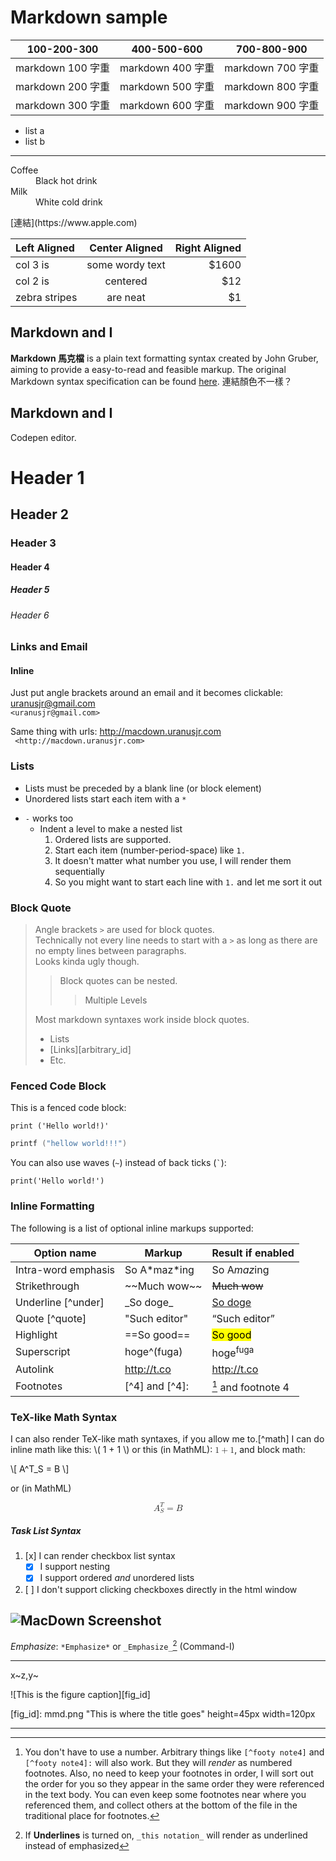 # Markdown sample
|100-200-300|400-500-600|700-800-900|
|------------- |---------------| -------------|
|<span class="w100">markdown 100 字重</span>|<span class="w400">markdown 400 字重</span>|<span class="w700">markdown 700 字重</span>|
|<span class="w200">markdown 200 字重</span>|<span class="w500">markdown 500 字重</span>|<span class="w800">markdown 800 字重</span>|
|<span class="w300">markdown 300 字重</span>|<span class="w600">markdown 600 字重</span>|<span class="w900">markdown 900 字重</span>|

- list a
- list b

---

<dl>
  <dt>Coffee</dt>
  <dd>Black hot drink</dd>
  <dt>Milk</dt>
  <dd>White cold drink</dd>
</dl>
[連結](https://www.apple.com)

| Left Aligned  | Center Aligned  | Right Aligned |
|:------------- |:---------------:| -------------:|
| col 3 is      | some wordy text |         $1600 |
| col 2 is      | centered        |           $12 |
| zebra stripes | are neat        |            $1 |


## Markdown and I
**Markdown 馬克檔** is a plain text formatting syntax created by John Gruber, aiming to provide a easy-to-read and feasible markup. The original Markdown syntax specification can be found [here](http://daringfireball.net/projects/markdown/syntax). 連結顏色不一樣？
## Markdown and I
Codepen editor.

# Header 1
## Header 2
### Header 3
#### Header 4
##### Header 5
###### Header 6

### Links and Email
#### Inline
Just put angle brackets around an email and it becomes clickable: <uranusjr@gmail.com>  
`<uranusjr@gmail.com>`  

Same thing with urls: <http://macdown.uranusjr.com>  
` <http://macdown.uranusjr.com>`

### Lists

* Lists must be preceded by a blank line (or block element)
* Unordered lists start each item with a `*`
- `-` works too
	* Indent a level to make a nested list
		1. Ordered lists are supported.
		2. Start each item (number-period-space) like `1. `
		42. It doesn't matter what number you use, I will render them sequentially
		1. So you might want to start each line with `1.` and let me sort it out

### Block Quote

> Angle brackets `>` are used for block quotes.  
Technically not every line needs to start with a `>` as long as
there are no empty lines between paragraphs.  
> Looks kinda ugly though.
> > Block quotes can be nested.  
> > > Multiple Levels
>
> Most markdown syntaxes work inside block quotes.
>
> * Lists
> * [Links][arbitrary_id]
> * Etc.

### <a name="fenced-code-block">Fenced Code Block</a>

This is a fenced code block:

```
print ('Hello world!)'
```

```C++
printf ("hellow world!!!")
```

You can also use waves (`~`) instead of back ticks (`` ` ``):

~~~
print('Hello world!')
~~~

### Inline Formatting

The following is a list of optional inline markups supported:

Option name         | Markup           | Result if enabled     |
--------------------|------------------|-----------------------|
Intra-word emphasis | So A\*maz\*ing   | So A<em>maz</em>ing   |
Strikethrough       | \~~Much wow\~~   | <del>Much wow</del>   |
Underline [^under]  | \_So doge\_      | <u>So doge</u>        |
Quote [^quote]      | \"Such editor\"  | <q>Such editor</q>    |
Highlight           | \==So good\==    | <mark>So good</mark>  |
Superscript         | hoge\^(fuga)     | hoge<sup>fuga</sup>   |
Autolink            | http://t.co      | <http://t.co>         |
Footnotes           | [\^4] and [\^4]: | [^4] and footnote 4   |

[^4]: You don't have to use a number. Arbitrary things like `[^footy note4]` and `[^footy note4]:` will also work. But they will *render* as numbered footnotes. Also, no need to keep your footnotes in order, I will sort out the order for you so they appear in the same order they were referenced in the text body. You can even keep some footnotes near where you referenced them, and collect others at the bottom of the file in the traditional place for footnotes. 

### TeX-like Math Syntax
I can also render TeX-like math syntaxes, if you allow me to.[^math] I can do inline math like this: \\( 1 + 1 \\) or this (in MathML): <math><mn>1</mn><mo>+</mo><mn>1</mn></math>, and block math:

\\[
    A^T_S = B
\\]

or (in MathML)

<math display="block">
    <msubsup><mi>A</mi> <mi>S</mi> <mi>T</mi></msubsup>
    <mo>=</mo>
    <mi>B</mi>
</math>

##### Task List Syntax
1. [x] I can render checkbox list syntax
	* [x] I support nesting
	* [x] I support ordered *and* unordered lists
2. [ ] I don't support clicking checkboxes directly in the html window

![MacDown Screenshot](https://d.pr/i/10UGP+)
---
*Emphasize*: `*Emphasize*` or `_Emphasize_`[^emphasize] (Command-I)

[^emphasize]: If **Underlines** is turned on, `_this notation_` will render as underlined instead of emphasized 

---

x~z,y~

![This is the figure caption][fig_id]

[fig_id]: mmd.png "This is where the title goes" height=45px width=120px

---
